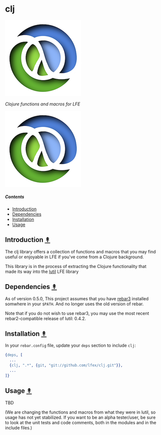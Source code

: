 # clj

[![][kla-logo]][kla-logo-large]

[kla-logo]: resources/images/clojure.png
[kla-logo-large]: resources/images/clojure.png

*Clojure functions and macros for LFE*

<img src="resources/images/clojure.png" />

##### Contents

* [Introduction](#introduction-)
* [Dependencies](#dependencies-)
* [Installation](#installation-)
* [Usage](#usage-)


## Introduction [&#x219F;](#contents)

The clj library offers a collection of functions and macros that you may find useful
or enjoyable in LFE if you've come from a Clojure background.

This library is in the process of extracting the Clojure functionality that made its
way into the [lutil]() LFE library


## Dependencies [&#x219F;](#contents)

As of version 0.5.0, This project assumes that you have
[rebar3](https://github.com/rebar/rebar3) installed somwhere in your ``$PATH``.
And no longer uses the old version of rebar.

Note that if you do not wish to use rebar3, you may use the most recent
rebar2-compatible release of lutil: 0.4.2.


## Installation [&#x219F;](#contents)

In your ``rebar.config`` file, update your ``deps`` section to include
``clj``:

```erlang
{deps, [
  ...
  {clj, ".*", {git, "git://github.com/lfex/clj.git"}},
  ...
]}
```


## Usage [&#x219F;](#contents)

TBD

(We are changing the functions and macros from what they were in lutil, so usage has
not yet stabilized. If you want to be an alpha tester/user, be sure to look at the
unit tests and code comments, both in the modules and in the include files.)
